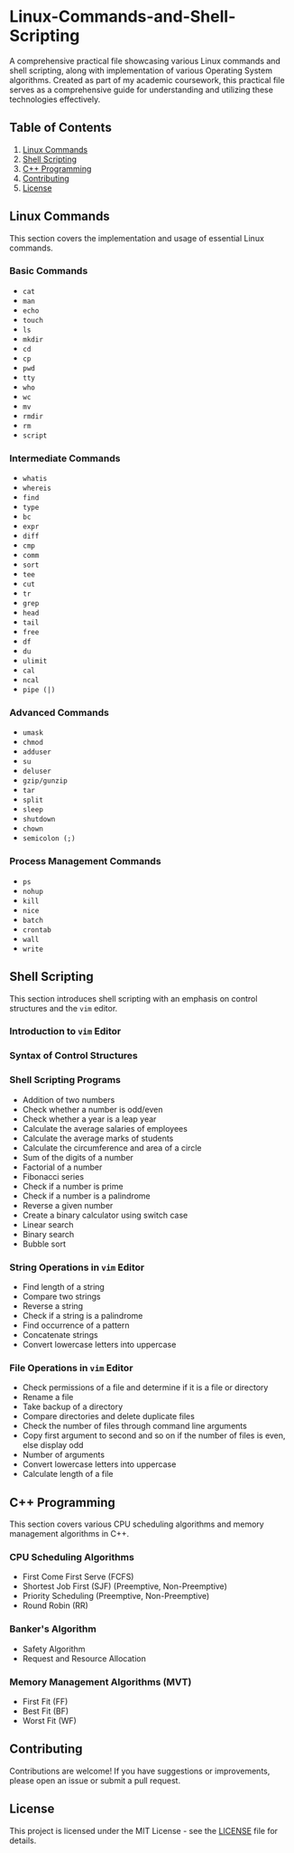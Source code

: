 # Linux-Commands-and-Shell-Scripting
A comprehensive practical file showcasing various Linux commands and shell scripting, along with implementation of various Operating System algorithms.
Created as part of my academic coursework, this practical file serves as a comprehensive guide for understanding and utilizing these technologies effectively.

## Table of Contents

1. [Linux Commands](#linux-commands)
2. [Shell Scripting](#shell-scripting)
3. [C++ Programming](#c-programming)
4. [Contributing](#contributing)
5. [License](#license)

## Linux Commands

This section covers the implementation and usage of essential Linux commands.

### Basic Commands
- `cat`
- `man`
- `echo`
- `touch`
- `ls`
- `mkdir`
- `cd`
- `cp`
- `pwd`
- `tty`
- `who`
- `wc`
- `mv`
- `rmdir`
- `rm`
- `script`

### Intermediate Commands
- `whatis`
- `whereis`
- `find`
- `type`
- `bc`
- `expr`
- `diff`
- `cmp`
- `comm`
- `sort`
- `tee`
- `cut`
- `tr`
- `grep`
- `head`
- `tail`
- `free`
- `df`
- `du`
- `ulimit`
- `cal`
- `ncal`
- `pipe (|)`

### Advanced Commands
- `umask`
- `chmod`
- `adduser`
- `su`
- `deluser`
- `gzip/gunzip`
- `tar`
- `split`
- `sleep`
- `shutdown`
- `chown`
- `semicolon (;)`

### Process Management Commands
- `ps`
- `nohup`
- `kill`
- `nice`
- `batch`
- `crontab`
- `wall`
- `write`

## Shell Scripting

This section introduces shell scripting with an emphasis on control structures and the `vim` editor.

### Introduction to `vim` Editor

### Syntax of Control Structures

### Shell Scripting Programs
- Addition of two numbers
- Check whether a number is odd/even
- Check whether a year is a leap year
- Calculate the average salaries of employees
- Calculate the average marks of students
- Calculate the circumference and area of a circle
- Sum of the digits of a number
- Factorial of a number
- Fibonacci series
- Check if a number is prime
- Check if a number is a palindrome
- Reverse a given number
- Create a binary calculator using switch case
- Linear search
- Binary search
- Bubble sort

### String Operations in `vim` Editor
- Find length of a string
- Compare two strings
- Reverse a string
- Check if a string is a palindrome
- Find occurrence of a pattern
- Concatenate strings
- Convert lowercase letters into uppercase

### File Operations in `vim` Editor
- Check permissions of a file and determine if it is a file or directory
- Rename a file
- Take backup of a directory
- Compare directories and delete duplicate files
- Check the number of files through command line arguments
- Copy first argument to second and so on if the number of files is even, else display odd
- Number of arguments
- Convert lowercase letters into uppercase
- Calculate length of a file

## C++ Programming

This section covers various CPU scheduling algorithms and memory management algorithms in C++.

### CPU Scheduling Algorithms
- First Come First Serve (FCFS)
- Shortest Job First (SJF) (Preemptive, Non-Preemptive)
- Priority Scheduling (Preemptive, Non-Preemptive)
- Round Robin (RR)

### Banker's Algorithm
- Safety Algorithm
- Request and Resource Allocation

### Memory Management Algorithms (MVT)
- First Fit (FF)
- Best Fit (BF)
- Worst Fit (WF)

## Contributing

Contributions are welcome! If you have suggestions or improvements, please open an issue or submit a pull request.

## License

This project is licensed under the MIT License - see the [LICENSE](LICENSE) file for details.

